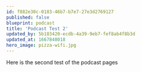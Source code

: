 ```yaml
---
id: f882e30c-0183-46b7-b7e7-27e3d2769127
published: false
blueprint: podcast
title: 'Podcast Test 2'
updated_by: 5b183420-ecdb-4a39-9eb7-fef8ab4f8b3d
updated_at: 1667848018
hero_image: pizza-wifi.jpg
---
```

Here is the second test of the podcast pages